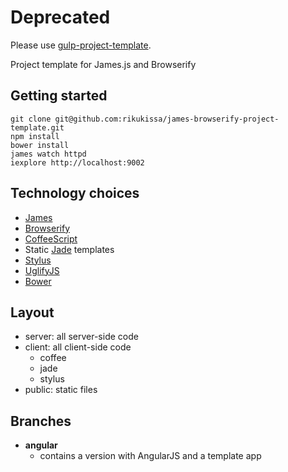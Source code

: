 # Deprecated

Please use [gulp-project-template](https://github.com/leonidas/gulp-project-template).

Project template for James.js and Browserify

## Getting started
    git clone git@github.com:rikukissa/james-browserify-project-template.git
    npm install
    bower install
    james watch httpd
    iexplore http://localhost:9002

## Technology choices

* [James](https://github.com/leonidas/james.js)
* [Browserify](https://github.com/substack/node-browserify)
* [CoffeeScript](https://github.com/jashkenas/coffee-script)
* Static [Jade](https://github.com/visionmedia/jade) templates
* [Stylus](https://github.com/learnboost/stylus)
* [UglifyJS](https://github.com/mishoo/UglifyJS2)
* [Bower](http://bower.io/)

## Layout

* server: all server-side code
* client: all client-side code
  * coffee
  * jade
  * stylus
* public: static files

## Branches
* __angular__
    * contains a version with AngularJS and a template app
